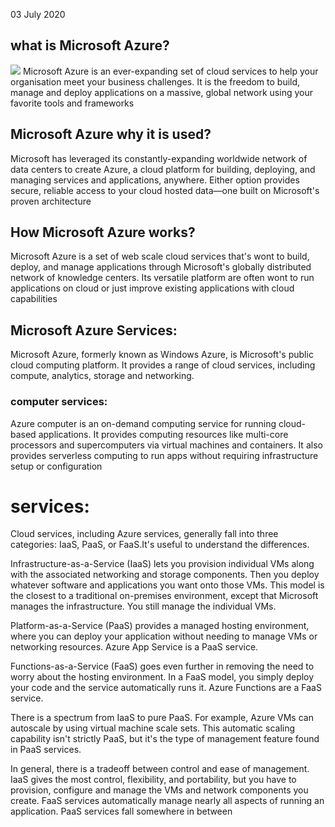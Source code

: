 03 July 2020
## what is Microsoft Azure?
![](https://www.cxotoday.com/wp-content/uploads/2020/01/MicrosoftAzure.png)
   Microsoft Azure is an ever-expanding set of cloud services to help your organisation meet your business challenges. It is the freedom to build, manage and deploy applications on a massive, global network using your favorite tools and frameworks
 
## Microsoft Azure why it is used?
   Microsoft has leveraged its constantly-expanding worldwide network of data centers to create Azure, a cloud platform for building, deploying, and managing services and applications, anywhere. Either option provides secure, reliable access to your cloud hosted data—one built on Microsoft's proven architecture
 
## How Microsoft Azure works?
   Microsoft Azure is a set of web scale cloud services that's wont to build, deploy, and manage applications through Microsoft's globally distributed network of knowledge centers. Its versatile platform are often wont to run applications on cloud or just improve existing applications with cloud capabilities
   
## Microsoft Azure Services:
   Microsoft Azure, formerly known as Windows Azure, is Microsoft's public cloud computing platform. It provides a range of cloud services, including compute, analytics, storage and networking.
   
### computer services:
   Azure computer is an on-demand computing service for running cloud-based applications. It provides computing resources like multi-core processors and supercomputers via virtual machines and containers. It also provides serverless computing to run apps without requiring infrastructure setup or configuration
   
# services: 
   Cloud services, including Azure services, generally fall into three categories: IaaS, PaaS, or FaaS.It's useful to understand the differences.

Infrastructure-as-a-Service (IaaS) lets you provision individual VMs along with the associated networking and storage components. Then you deploy whatever software and applications you want onto those VMs. This model is the closest to a traditional on-premises environment, except that Microsoft manages the infrastructure. You still manage the individual VMs.

Platform-as-a-Service (PaaS) provides a managed hosting environment, where you can deploy your application without needing to manage VMs or networking resources. Azure App Service is a PaaS service.

Functions-as-a-Service (FaaS) goes even further in removing the need to worry about the hosting environment. In a FaaS model, you simply deploy your code and the service automatically runs it. Azure Functions are a FaaS service.

There is a spectrum from IaaS to pure PaaS. For example, Azure VMs can autoscale by using virtual machine scale sets. This automatic scaling capability isn't strictly PaaS, but it's the type of management feature found in PaaS services.

In general, there is a tradeoff between control and ease of management. IaaS gives the most control, flexibility, and portability, but you have to provision, configure and manage the VMs and network components you create. FaaS services automatically manage nearly all aspects of running an application. PaaS services fall somewhere in between
